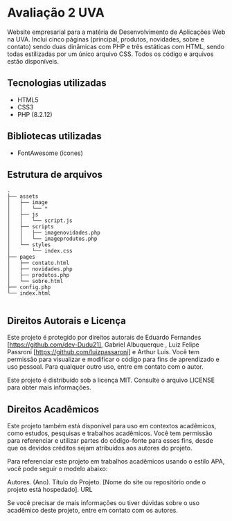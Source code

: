 # Avaliação 2 UVA

Website empresarial para a matéria de Desenvolvimento de Aplicações Web na UVA. Inclui cinco páginas (principal, produtos, novidades, sobre e contato) sendo duas dinâmicas com PHP e três estáticas com HTML, sendo todas estilizadas por um único arquivo CSS. Todos os código e arquivos estão disponíveis.

## Tecnologias utilizadas

- HTML5
- CSS3
- PHP (8.2.12)

## Bibliotecas utilizadas

- FontAwesome (ícones)

## Estrutura de arquivos

```text
.
├── assets
│   ├── image
│   │   └── *
│   ├── js
│   │   └── script.js
│   ├── scripts
│   │   ├── imagenovidades.php
│   │   └── imageprodutos.php
│   └── styles
│       └── index.css
├── pages
│   ├── contato.html
│   ├── novidades.php
│   ├── produtos.php
│   └── sobre.html
├── config.php
└── index.html


```

## Direitos Autorais e Licença

Este projeto é protegido por direitos autorais de Eduardo Fernandes [https://github.com/dev-Dudu21], Gabriel Albuquerque , Luiz Felipe Passroni [https://github.com/luizpassaroni] e Arthur Luis. Você tem permissão para visualizar e modificar o código para fins de aprendizado e uso pessoal. Para qualquer outro uso, entre em contato com o autor.

Este projeto é distribuído sob a licença MIT. Consulte o arquivo LICENSE para obter mais informações.

## Direitos Acadêmicos

Este projeto também está disponível para uso em contextos acadêmicos, como estudos, pesquisas e trabalhos acadêmicos. Você tem permissão para referenciar e utilizar partes do código-fonte para esses fins, desde que os devidos créditos sejam atribuídos aos autores do projeto.

Para referenciar este projeto em trabalhos acadêmicos usando o estilo APA, você pode seguir o modelo abaixo:

Autores. (Ano). Título do Projeto. [Nome do site ou repositório onde o projeto está hospedado]. URL

Se você precisar de mais informações ou tiver dúvidas sobre o uso acadêmico deste projeto, entre em contato com os autores.
